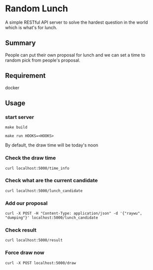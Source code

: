 # Random Lunch
A simple RESTful API server to solve the hardest question in the world which is what's for lunch.

## Summary
People can put their own proposal for lunch and we can set a time to random pick from people's proposal.

## Requirement
docker

## Usage
### start server
```
make build
```

```
make run HOOKS=<HOOKS>
```

By default, the draw time will be today's noon
### Check the draw time
```
curl localhost:5000/time_info
```

### Check what are the current candidate
```
curl localhost:5000/lunch_candidate
```

### Add our proposal
```
curl -X POST -H "Content-Type: application/json" -d '{"raywu", "dumping"}' localhost:5000/lunch_candidate
```

### Check result 
```
curl localhost:5000/result
```

### Force draw now
```
curl -X POST localhost:5000/draw
```
